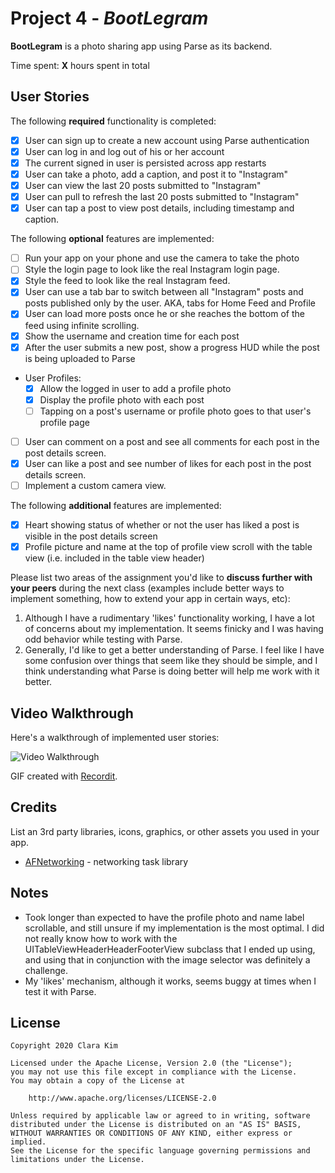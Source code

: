 # Project 4 - *BootLegram*

**BootLegram** is a photo sharing app using Parse as its backend.

Time spent: **X** hours spent in total

## User Stories

The following **required** functionality is completed:

- [x] User can sign up to create a new account using Parse authentication
- [x] User can log in and log out of his or her account
- [x] The current signed in user is persisted across app restarts
- [x] User can take a photo, add a caption, and post it to "Instagram"
- [x] User can view the last 20 posts submitted to "Instagram"
- [x] User can pull to refresh the last 20 posts submitted to "Instagram"
- [x] User can tap a post to view post details, including timestamp and caption.

The following **optional** features are implemented:

- [ ] Run your app on your phone and use the camera to take the photo
- [ ] Style the login page to look like the real Instagram login page.
- [x] Style the feed to look like the real Instagram feed.
- [x] User can use a tab bar to switch between all "Instagram" posts and posts published only by the user. AKA, tabs for Home Feed and Profile
- [x] User can load more posts once he or she reaches the bottom of the feed using infinite scrolling.
- [x] Show the username and creation time for each post
- [x] After the user submits a new post, show a progress HUD while the post is being uploaded to Parse
- User Profiles:
  - [x] Allow the logged in user to add a profile photo
  - [x] Display the profile photo with each post
  - [ ] Tapping on a post's username or profile photo goes to that user's profile page
- [ ] User can comment on a post and see all comments for each post in the post details screen.
- [x] User can like a post and see number of likes for each post in the post details screen.
- [ ] Implement a custom camera view.

The following **additional** features are implemented:

- [x] Heart showing status of whether or not the user has liked a post is visible in the post details screen
- [x] Profile picture and name at the top of profile view scroll with the table view (i.e. included in the table view header)

Please list two areas of the assignment you'd like to **discuss further with your peers** during the next class (examples include better ways to implement something, how to extend your app in certain ways, etc):

1. Although I have a rudimentary 'likes' functionality working, I have a lot of concerns about my implementation. It seems finicky and I was having odd behavior while testing with Parse.
2. Generally, I'd like to get a better understanding of Parse. I feel like I have some confusion over things that seem like they should be simple, and I think understanding what Parse is doing better will help me work with it better.

## Video Walkthrough

Here's a walkthrough of implemented user stories:

<img src='https://i.imgur.com/1aNiY3J.gif' title='Video Walkthrough' width='' alt='Video Walkthrough' />

GIF created with [Recordit](http://www.recordit.co).

## Credits

List an 3rd party libraries, icons, graphics, or other assets you used in your app.

- [AFNetworking](https://github.com/AFNetworking/AFNetworking) - networking task library


## Notes

- Took longer than expected to have the profile photo and name label scrollable, and still unsure if my implementation is the most optimal. I did not really know how to work with the UITableViewHeaderHeaderFooterView subclass that I ended up using, and using that in conjunction with the image selector was definitely a challenge.
- My 'likes' mechanism, although it works, seems buggy at times when I test it with Parse.

## License

    Copyright 2020 Clara Kim

    Licensed under the Apache License, Version 2.0 (the "License");
    you may not use this file except in compliance with the License.
    You may obtain a copy of the License at

        http://www.apache.org/licenses/LICENSE-2.0

    Unless required by applicable law or agreed to in writing, software
    distributed under the License is distributed on an "AS IS" BASIS,
    WITHOUT WARRANTIES OR CONDITIONS OF ANY KIND, either express or implied.
    See the License for the specific language governing permissions and
    limitations under the License.
